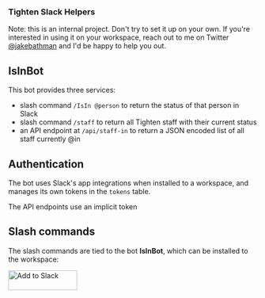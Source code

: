 ### Tighten Slack Helpers

Note: this is an internal project. Don't try to set it up on your own. If you're interested in using it on your workspace, reach out to me on Twitter [@jakebathman](https://twitter.com/jakebathman) and I'd be happy to help you out.

## IsInBot

This bot provides three services: 
- slash command `/IsIn @person` to return the status of that person in Slack
- slash command `/staff` to return all Tighten staff with their current status
- an API endpoint at `/api/staff-in` to return a JSON encoded list of all staff currently @in

## Authentication

The bot uses Slack's app integrations when installed to a workspace, and manages its own tokens in the `tokens` table.

The API endpoints use an implicit token

## Slash commands

The slash commands are tied to the bot **IsInBot**, which can be installed to the workspace:

<a href="https://slack.com/oauth/authorize?scope=commands,bot&client_id=423337616818.437363470321"><img alt="Add to Slack" height="40" width="139" src="https://platform.slack-edge.com/img/add_to_slack.png" srcset="https://platform.slack-edge.com/img/add_to_slack.png 1x, https://platform.slack-edge.com/img/add_to_slack@2x.png 2x" /></a>
